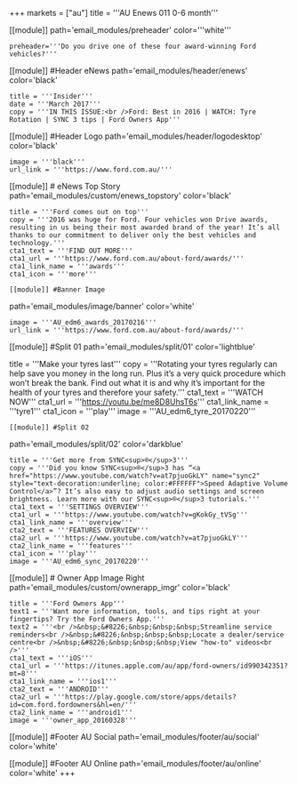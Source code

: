 +++
markets = ["au"]
title = '''AU Enews 011 0-6 month'''

[[module]]
path='email_modules/preheader'
color='''white'''

	preheader='''Do you drive one of these four award-winning Ford vehicles?'''

[[module]] #Header eNews
path='email_modules/header/enews'
color='black'

	title = '''Insider'''
	date = '''March 2017'''
	copy = '''IN THIS ISSUE:<br />Ford: Best in 2016 | WATCH: Tyre Rotation | SYNC 3 tips | Ford Owners App'''

[[module]] #Header Logo
path='email_modules/header/logodesktop'
color='black'

	image = '''black'''
	url_link = '''https://www.ford.com.au/'''

[[module]] # eNews Top Story
path='email_modules/custom/enews_topstory'
color='black'

	title = '''Ford comes out on top'''
	copy = '''2016 was huge for Ford. Four vehicles won Drive awards, resulting in us being their most awarded brand of the year! It’s all thanks to our commitment to deliver only the best vehicles and technology.'''
	cta1_text = '''FIND OUT MORE'''
	cta1_url = '''https://www.ford.com.au/about-ford/awards/'''
	cta1_link_name = '''awards'''
	cta1_icon = '''more'''

	[[module]] #Banner Image
path='email_modules/image/banner'
color='white'

	image = '''AU_edm6_awards_20170216'''
	url_link = '''https://www.ford.com.au/about-ford/awards/'''

[[module]] #Split 01
path='email_modules/split/01'
color='lightblue'

title = '''Make your tyres last'''
	copy = '''Rotating your tyres regularly can help save you money in the long run. Plus it’s a very quick procedure which won’t break the bank. Find out what it is and why it’s important for the health of your tyres and therefore your safety.'''
	cta1_text = '''WATCH NOW'''
	cta1_url = '''https://youtu.be/me8D8UhsT6s'''
	cta1_link_name = '''tyre1'''
	cta1_icon = '''play'''
	image = '''AU_edm6_tyre_20170220'''


	[[module]] #Split 02
path='email_modules/split/02'
color='darkblue'

	title = '''Get more from SYNC<sup>®</sup>3'''
	copy = '''Did you know SYNC<sup>®</sup>3 has “<a href="https://www.youtube.com/watch?v=at7pjuoGkLY" name="sync2" style="text-decoration:underline; color:#FFFFFF">Speed Adaptive Volume Control</a>”? It’s also easy to adjust audio settings and screen brightness. Learn more with our SYNC<sup>®</sup>3 tutorials.'''
	cta1_text = '''SETTINGS OVERVIEW'''
	cta1_url = '''https://www.youtube.com/watch?v=gKokGy_tVSg'''
	cta1_link_name = '''overview'''
	cta2_text = '''FEATURES OVERVIEW'''
	cta2_url = '''https://www.youtube.com/watch?v=at7pjuoGkLY'''
	cta2_link_name = '''features'''
	cta1_icon = '''play'''
	image = '''AU_edm6_sync_20170220'''


[[module]] # Owner App Image Right
path='email_modules/custom/ownerapp_imgr'
color='black'

	title = '''Ford Owners App'''
	text1 = '''Want more information, tools, and tips right at your fingertips? Try the Ford Owners App.'''
	text2 = '''<br />&nbsp;&#8226;&nbsp;&nbsp;&nbsp;Streamline service reminders<br />&nbsp;&#8226;&nbsp;&nbsp;&nbsp;Locate a dealer/service centre<br />&nbsp;&#8226;&nbsp;&nbsp;&nbsp;View "how-to" videos<br />'''
	cta1_text = '''iOS'''
	cta1_url = '''https://itunes.apple.com/au/app/ford-owners/id990342351?mt=8'''
	cta1_link_name = '''ios1'''
	cta2_text = '''ANDROID'''
	cta2_url = '''https://play.google.com/store/apps/details?id=com.ford.fordowners&hl=en/'''
	cta2_link_name = '''android1'''
	image = '''owner_app_20160328'''

[[module]] #Footer AU Social
path='email_modules/footer/au/social'
color='white'

[[module]] #Footer AU Online
path='email_modules/footer/au/online'
color='white'
+++